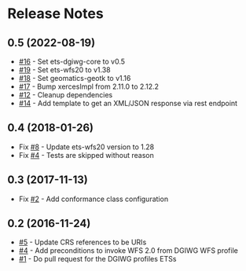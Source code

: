 
# Release Notes

## 0.5 (2022-08-19)
- [#16](https://github.com/opengeospatial/ets-wfs20-dgiwg/pull/16) - Set ets-dgiwg-core to v0.5
- [#19](https://github.com/opengeospatial/ets-wfs20-dgiwg/pull/19) - Set ets-wfs20 to v1.38
- [#18](https://github.com/opengeospatial/ets-wfs20-dgiwg/pull/18) - Set geomatics-geotk to v1.16
- [#17](https://github.com/opengeospatial/ets-wfs20-dgiwg/pull/17) - Bump xercesImpl from 2.11.0 to 2.12.2
- [#12](https://github.com/opengeospatial/ets-wfs20-dgiwg/issues/12) - Cleanup dependencies
- [#14](https://github.com/opengeospatial/ets-wfs20-dgiwg/issues/14) - Add template to get an XML/JSON response via rest endpoint

## 0.4 (2018-01-26)
- Fix [#8](https://github.com/opengeospatial/ets-wfs20-dgiwg/issues/8) - Update ets-wfs20 version to 1.28
- Fix [#4](https://github.com/opengeospatial/ets-wfs20-dgiwg/issues/4) - Tests are skipped without reason

## 0.3 (2017-11-13)
- Fix [#2](https://github.com/opengeospatial/ets-wfs20-dgiwg/issues/2) - Add conformance class configuration

## 0.2 (2016-11-24)
- [#5](https://github.com/opengeospatial/ets-dgiwg/issues/5) - Update CRS references to be URIs
- [#4](https://github.com/opengeospatial/ets-dgiwg/issues/4) - Add preconditions to invoke WFS 2.0 from DGIWG WFS profile
- [#1](https://github.com/opengeospatial/ets-dgiwg/issues/1) - Do pull request for the DGIWG profiles ETSs
